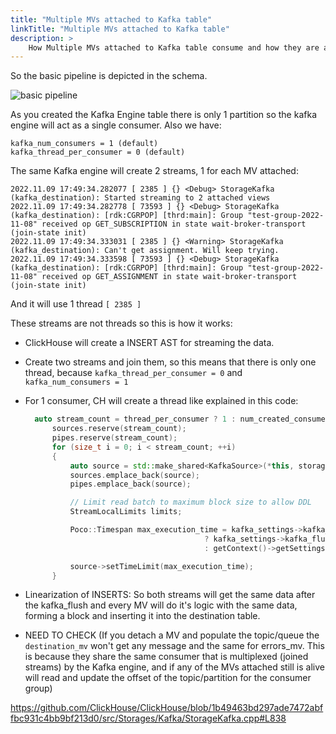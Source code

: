 ```yaml
---
title: "Multiple MVs attached to Kafka table"
linkTitle: "Multiple MVs attached to Kafka table"
description: >
    How Multiple MVs attached to Kafka table consume and how they are affected by kafka_num_consumers/kafka_thread_per_consumer
---
```


So the basic pipeline is depicted in the schema. 

![basic pipeline](https://camo.githubusercontent.com/2c746ce7620b882e8ce7b186d3fc7fdddb853f85c53d7ef1eeac06dd382ace6c/687474703a2f2f64726976652e676f6f676c652e636f6d2f75633f6578706f72743d766965772669643d317a4c57496a4964636b6c6a3838476d716e424d464f4a70726d74336a58336f57)

As you created the Kafka Engine table there is only 1 partition so the kafka engine will act as a single consumer. Also we have:

```
kafka_num_consumers = 1 (default)
kafka_thread_per_consumer = 0 (default)
```

The same Kafka engine will create 2 streams, 1 for each MV attached:


```log
2022.11.09 17:49:34.282077 [ 2385 ] {} <Debug> StorageKafka (kafka_destination): Started streaming to 2 attached views
2022.11.09 17:49:34.282778 [ 73593 ] {} <Debug> StorageKafka (kafka_destination): [rdk:CGRPOP] [thrd:main]: Group "test-group-2022-11-08" received op GET_SUBSCRIPTION in state wait-broker-transport (join-state init)
2022.11.09 17:49:34.333031 [ 2385 ] {} <Warning> StorageKafka (kafka_destination): Can't get assignment. Will keep trying.
2022.11.09 17:49:34.333598 [ 73593 ] {} <Debug> StorageKafka (kafka_destination): [rdk:CGRPOP] [thrd:main]: Group "test-group-2022-11-08" received op GET_ASSIGNMENT in state wait-broker-transport (join-state init)
```

And it will use 1 thread `[ 2385 ]`

These streams are not threads so this is how it works:

* ClickHouse will create a INSERT AST for streaming the data.
* Create two streams and join them, so this means that there is only one thread, because 
  `kafka_thread_per_consumer = 0` and `kafka_num_consumers = 1`
* For 1 consumer, CH will create a thread like explained in this code:
  ```c++
    auto stream_count = thread_per_consumer ? 1 : num_created_consumers;
        sources.reserve(stream_count);
        pipes.reserve(stream_count);
        for (size_t i = 0; i < stream_count; ++i)
        {
            auto source = std::make_shared<KafkaSource>(*this, storage_snapshot, kafka_context, block_io.pipeline.getHeader().getNames(), log, block_size, false);
            sources.emplace_back(source);
            pipes.emplace_back(source);

            // Limit read batch to maximum block size to allow DDL
            StreamLocalLimits limits;

            Poco::Timespan max_execution_time = kafka_settings->kafka_flush_interval_ms.changed
                                          ? kafka_settings->kafka_flush_interval_ms
                                          : getContext()->getSettingsRef().stream_flush_interval_ms;

            source->setTimeLimit(max_execution_time);
        }
  ```

* Linearization of INSERTS: So both streams will get the same data after the kafka_flush and every MV will do it's logic with the same data, forming a block and inserting it into the destination table. 
* NEED TO CHECK (If you detach a MV and populate the topic/queue the `destination_mv` won't get any message and the same for errors_mv. This is because they share the same consumer that is multiplexed (joined streams) by the Kafka engine, and if any of the MVs attached still is alive will read and update the offset of the topic/partition for the consumer group)

https://github.com/ClickHouse/ClickHouse/blob/1b49463bd297ade7472abffbc931c4bb9bf213d0/src/Storages/Kafka/StorageKafka.cpp#L838
